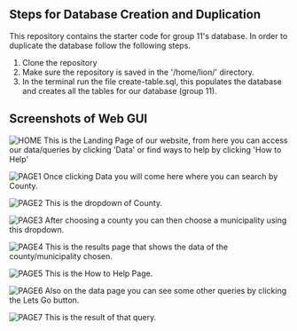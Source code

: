 Steps for Database Creation and Duplication
-------------------------------

This repository contains the starter code for group 11's database. In order to
duplicate the database follow the following steps. 
1. Clone the repository 
2. Make sure the repository is saved in the '/home/lion/' directory.
2. In the terminal run the file create-table.sql, this populates the database and 
   creates all the tables for our database (group 11). 
   
Screenshots of Web GUI
-------------------------------
![HOME](https://user-images.githubusercontent.com/90106404/234165864-4513a85f-7966-4d6b-a41d-ed2c03c6b880.png)
This is the Landing Page of our website, from here you can access our data/queries by clicking 'Data' or find ways to help by clicking 'How to Help'

![PAGE1](https://user-images.githubusercontent.com/90106404/234166097-f539761d-d2e4-46e8-8fd9-396f1e5c2ab9.png)
Once clicking Data you will come here where you can search by County. 

![PAGE2](https://user-images.githubusercontent.com/90106404/234166171-0156416e-a8ba-4675-920b-01023d46090f.png)
This is the dropdown of County.

![PAGE3](https://user-images.githubusercontent.com/90106404/234166254-695bf438-bd19-438b-b45f-faf1bc6a04dd.png)
After choosing a county you can then choose a municipality using this dropdown. 

![PAGE4](https://user-images.githubusercontent.com/90106404/234166326-fb427bb6-640b-41bf-a91e-99c7acbed6df.png)
This is the results page that shows the data of the county/municipality chosen. 

![PAGE5](https://user-images.githubusercontent.com/90106404/234166407-14a850e7-9529-4fe7-aab4-5b9c3dd671b0.png)
This is the How to Help Page. 

![PAGE6](https://user-images.githubusercontent.com/90106404/234166457-930f77a3-113c-47fb-9908-e227547cca6b.png)
Also on the data page you can see some other queries by clicking the Lets Go button. 

![PAGE7](https://user-images.githubusercontent.com/90106404/234166577-3e25c441-3fc8-4984-ad80-ba9d36566ce2.png)
This is the result of that query. 
